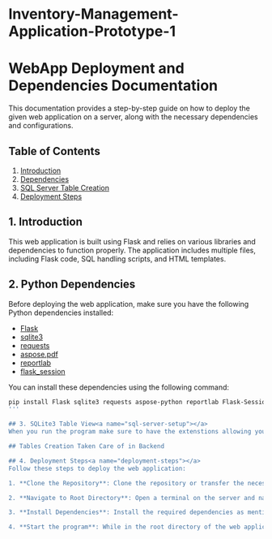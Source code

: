 # Inventory-Management-Application-Prototype-1

# WebApp Deployment and Dependencies Documentation

This documentation provides a step-by-step guide on how to deploy the given web application on a server, along with the necessary dependencies and configurations.

## Table of Contents
1. [Introduction](#introduction)
2. [Dependencies](#dependencies)
3. [SQL Server Table Creation](#sql-server-setup)
4. [Deployment Steps](#deployment-steps)

## 1. Introduction<a name="introduction"></a>
This web application is built using Flask and relies on various libraries and dependencies to function properly. The application includes multiple files, including Flask code, SQL handling scripts, and HTML templates.

## 2. Python Dependencies<a name="dependencies"></a>
Before deploying the web application, make sure you have the following Python dependencies installed:

- [Flask](https://pypi.org/project/Flask/)
- [sqlite3](https://docs.python.org/3/library/sqlite3.html)
- [requests](https://pypi.org/project/requests/)
- [aspose.pdf](https://pypi.org/project/aspose-python/)
- [reportlab](https://pypi.org/project/reportlab/)
- [flask_session](https://pypi.org/project/Flask-Session/)

You can install these dependencies using the following command:

```bash
pip install Flask sqlite3 requests aspose-python reportlab Flask-Session
'''

## 3. SQLite3 Table View<a name="sql-server-setup"></a>
When you run the program make sure to have the extenstions allowing you to see all the changes you made to the database.

## Tables Creation Taken Care of in Backend

## 4. Deployment Steps<a name="deployment-steps"></a>
Follow these steps to deploy the web application:

1. **Clone the Repository**: Clone the repository or transfer the necessary files to your server.

2. **Navigate to Root Directory**: Open a terminal on the server and navigate to the root directory of the web application.

3. **Install Dependencies**: Install the required dependencies as mentioned in the "Dependencies" section.

4. **Start the program**: While in the root directory of the web application run ```python app.py```
